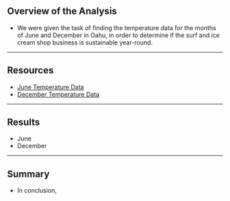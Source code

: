 ## Overview of the Analysis
- We were given the task of finding the temperature data for the months of June and December in Oahu, in order to determine if the surf and ice cream shop business is sustainable year-round.
--------------------------
## Resources
- [June Temperature Data](/june_temps.PNG)
- [December Temperature Data](/dec_temps.PNG)
--------------------------
## Results
- June
- December
--------------------------
## Summary
- In conclusion, 

